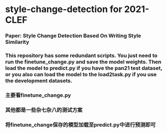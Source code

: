# style-change-detection for 2021-CLEF

### Paper: Style Change Detection Based On Writing Style Similarity

### This repository has some redundant scripts. You just need to run the finetune_change.py and save the model weights. Then load the model to predict.py if you have the pan21 test dataset, or you also can load the model to the load2task.py if you use the development datasets.  


### 主要看finetune_change.py

### 其他都是一些杂七杂八的测试方案

### 将finetune_change保存的模型加载至predict.py中进行预测即可
